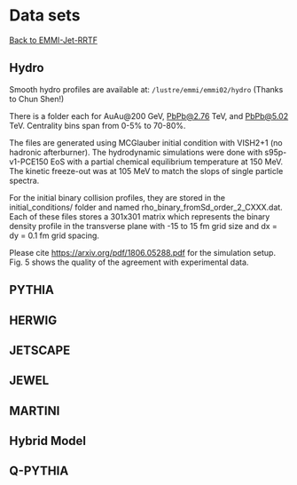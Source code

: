 # Data sets
<tiny>[Back to EMMI-Jet-RRTF](index.md)</tiny>

## Hydro

Smooth hydro profiles are available at: `/lustre/emmi/emmi02/hydro`
(Thanks to Chun Shen!)

There is a folder each for AuAu@200 GeV, PbPb@2.76 TeV, and PbPb@5.02 TeV. 
Centrality bins span from 0-5% to 70-80%.

The files are generated using MCGlauber initial condition with VISH2+1 (no hadronic afterburner). The hydrodynamic simulations were done with s95p-v1-PCE150 EoS with a partial chemical equilibrium temperature at 150 MeV. The kinetic freeze-out was at 105 MeV to match the slops of single particle spectra.

For the initial binary collision profiles, they are stored in the initial_conditions/ folder and named rho_binary_fromSd_order_2_CXXX.dat. Each of these files stores a 301x301 matrix which represents the binary density profile in the transverse plane with -15 to 15 fm grid size and dx = dy = 0.1 fm grid spacing.

Please cite https://arxiv.org/pdf/1806.05288.pdf for the simulation setup. 
Fig. 5 shows the quality of the agreement with experimental data. 

## PYTHIA
## HERWIG
## JETSCAPE
## JEWEL
## MARTINI
## Hybrid Model
## Q-PYTHIA
